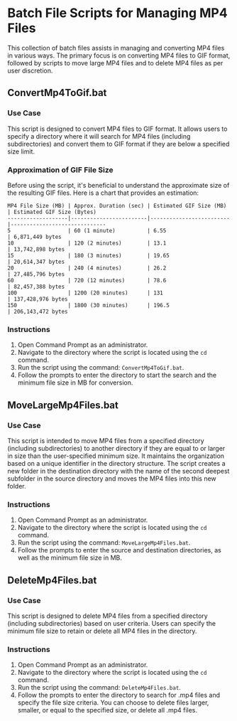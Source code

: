 # Batch File Scripts for Managing MP4 Files

This collection of batch files assists in managing and converting MP4 files in various ways. The primary focus is on converting MP4 files to GIF format, followed by scripts to move large MP4 files and to delete MP4 files as per user discretion.

## ConvertMp4ToGif.bat

### Use Case
This script is designed to convert MP4 files to GIF format. It allows users to specify a directory where it will search for MP4 files (including subdirectories) and convert them to GIF format if they are below a specified size limit.

### Approximation of GIF File Size
Before using the script, it's beneficial to understand the approximate size of the resulting GIF files. Here is a chart that provides an estimation:

```
MP4 File Size (MB) | Approx. Duration (sec) | Estimated GIF Size (MB) | Estimated GIF Size (Bytes)
-------------------|------------------------|-------------------------|------------------------------
5                  | 60 (1 minute)          | 6.55                    | 6,871,449 bytes
10                 | 120 (2 minutes)        | 13.1                    | 13,742,898 bytes
15                 | 180 (3 minutes)        | 19.65                   | 20,614,347 bytes
20                 | 240 (4 minutes)        | 26.2                    | 27,485,796 bytes
60                 | 720 (12 minutes)       | 78.6                    | 82,457,388 bytes
100                | 1200 (20 minutes)      | 131                     | 137,428,976 bytes
150                | 1800 (30 minutes)      | 196.5                   | 206,143,472 bytes
```

### Instructions
1. Open Command Prompt as an administrator.
2. Navigate to the directory where the script is located using the `cd` command.
3. Run the script using the command: `ConvertMp4ToGif.bat`.
4. Follow the prompts to enter the directory to start the search and the minimum file size in MB for conversion.

## MoveLargeMp4Files.bat

### Use Case
This script is intended to move MP4 files from a specified directory (including subdirectories) to another directory if they are equal to or larger in size than the user-specified minimum size. It maintains the organization based on a unique identifier in the directory structure. The script creates a new folder in the destination directory with the name of the second deepest subfolder in the source directory and moves the MP4 files into this new folder.

### Instructions
1. Open Command Prompt as an administrator.
2. Navigate to the directory where the script is located using the `cd` command.
3. Run the script using the command: `MoveLargeMp4Files.bat`.
4. Follow the prompts to enter the source and destination directories, as well as the minimum file size in MB.

## DeleteMp4Files.bat

### Use Case
This script is designed to delete MP4 files from a specified directory (including subdirectories) based on user criteria. Users can specify the minimum file size to retain or delete all MP4 files in the directory.

### Instructions
1. Open Command Prompt as an administrator.
2. Navigate to the directory where the script is located using the `cd` command.
3. Run the script using the command: `DeleteMp4Files.bat`.
4. Follow the prompts to enter the directory to search for .mp4 files and specify the file size criteria. You can choose to delete files larger, smaller, or equal to the specified size, or delete all .mp4 files.
